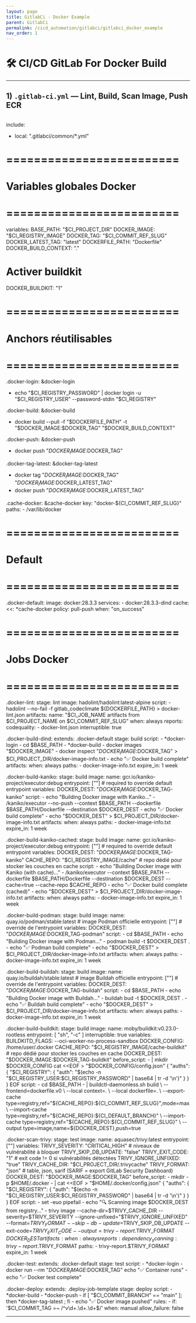 ```yaml
---
layout: page
title: GitlabCi - Docker Example
parent: GitlabCi
permalink: /cicd_automation/gitlabci/gitlabci_docker_example
nav_order: 1
---
```


# 🛠️ CI/CD GitLab For Docker Build

---



## 1) `.gitlab-ci.yml` — Lint, Build, Scan Image, Push ECR

```yaml

```
include:
  - local: ".gitlabci/common/*.yml"

# =========================
# Variables globales Docker
# =========================
variables:
  BASE_PATH: "$CI_PROJECT_DIR"
  DOCKER_IMAGE: "$CI_REGISTRY_IMAGE"
  DOCKER_TAG: "$CI_COMMIT_REF_SLUG"
  DOCKER_LATEST_TAG: "latest"
  DOCKERFILE_PATH: "Dockerfile"
  DOCKER_BUILD_CONTEXT: "."

  # Activer buildkit
  DOCKER_BUILDKIT: "1"

# =========================
# Anchors réutilisables
# =========================
.docker-login: &docker-login
  - echo "$CI_REGISTRY_PASSWORD" | docker login -u "$CI_REGISTRY_USER" --password-stdin "$CI_REGISTRY"

.docker-build: &docker-build
  - docker build --pull -f "$DOCKERFILE_PATH" -t "$DOCKER_IMAGE:$DOCKER_TAG" "$DOCKER_BUILD_CONTEXT"

.docker-push: &docker-push
  - docker push "$DOCKER_IMAGE:$DOCKER_TAG"

.docker-tag-latest: &docker-tag-latest
  - docker tag "$DOCKER_IMAGE:$DOCKER_TAG" "$DOCKER_IMAGE:$DOCKER_LATEST_TAG"
  - docker push "$DOCKER_IMAGE:$DOCKER_LATEST_TAG"

.cache-docker: &cache-docker
  key: "docker-${CI_COMMIT_REF_SLUG}"
  paths:
    - /var/lib/docker


# =========================
# Default
# =========================
.docker-default:
  image: docker:28.3.3
  services:
    - docker:28.3.3-dind
  cache:
    <<: *cache-docker
    policy: pull-push
    when: "on_success"

# =========================
# Jobs Docker
# =========================

.docker-lint:
  stage: lint
  image: hadolint/hadolint:latest-alpine
  script:
    - hadolint --no-fail -f gitlab_codeclimate ${DOCKERFILE_PATH} > docker-lint.json
  artifacts:
    name: "$CI_JOB_NAME artifacts from $CI_PROJECT_NAME on $CI_COMMIT_REF_SLUG"
    when: always
    reports:
      codequality:
        - docker-lint.json
  interruptible: true

.docker-build-dind:
  extends: .docker-default
  stage: build
  script:
    - *docker-login
    - cd $BASE_PATH
    - *docker-build
    - docker images "$DOCKER_IMAGE"
    - docker inspect "$DOCKER_IMAGE:$DOCKER_TAG" > $CI_PROJECT_DIR/docker-image-info.txt
    - echo "✅ Docker build complete"
  artifacts:
    when: always
    paths:
      - docker-image-info.txt
    expire_in: 1 week

.docker-build-kaniko:
  stage: build
  image:
    name: gcr.io/kaniko-project/executor:debug
    entrypoint: [""]   # required to override default entrypoint
  variables:
    DOCKER_DEST: "$DOCKER_IMAGE:$DOCKER_TAG-kaniko"
  script:
    - echo "Building Docker image with Kaniko..."
    - /kaniko/executor --no-push --context $BASE_PATH --dockerfile $BASE_PATH/Dockerfile --destination $DOCKER_DEST  
    - echo "✅ Docker build complete"
    - echo "$DOCKER_DEST" > $CI_PROJECT_DIR/docker-image-info.txt
  artifacts:
    when: always
    paths:
      - docker-image-info.txt
    expire_in: 1 week


.docker-build-kaniko-cached:
  stage: build
  image:
    name: gcr.io/kaniko-project/executor:debug
    entrypoint: [""]   # required to override default entrypoint
  variables:
    DOCKER_DEST: "$DOCKER_IMAGE:$DOCKER_TAG-kaniko"
    CACHE_REPO: "$CI_REGISTRY_IMAGE/cache"   # repo dédié pour stocker les couches en cache
  script:
    - echo "Building Docker image with Kaniko (with cache)..."
    - /kaniko/executor
        --context $BASE_PATH
        --dockerfile $BASE_PATH/Dockerfile
        --destination $DOCKER_DEST
        --cache=true
        --cache-repo $CACHE_REPO
    - echo "✅ Docker build complete (cached)"
    - echo "$DOCKER_DEST" > $CI_PROJECT_DIR/docker-image-info.txt
  artifacts:
    when: always
    paths:
      - docker-image-info.txt
    expire_in: 1 week


.docker-build-podman:
  stage: build
  image:
    name: quay.io/podman/stable:latest  # image Podman officielle
    entrypoint: [""]                    # override de l'entrypoint
  variables:
    DOCKER_DEST: "$DOCKER_IMAGE:$DOCKER_TAG-podman"
  script:
    - cd $BASE_PATH
    - echo "Building Docker image with Podman..."
    - podman build -t $DOCKER_DEST .
    - echo "✅ Podman build complete"
    - echo "$DOCKER_DEST" > $CI_PROJECT_DIR/docker-image-info.txt
  artifacts:
    when: always
    paths:
      - docker-image-info.txt
    expire_in: 1 week

.docker-build-buildah:
  stage: build
  image:
    name: quay.io/buildah/stable:latest  # image Buildah officielle
    entrypoint: [""]                     # override de l'entrypoint
  variables:
    DOCKER_DEST: "$DOCKER_IMAGE:$DOCKER_TAG-buildah"
  script:
    - cd $BASE_PATH
    - echo "Building Docker image with Buildah..."
    - buildah bud -t $DOCKER_DEST .
    - echo "✅ Buildah build complete"
    - echo "$DOCKER_DEST" > $CI_PROJECT_DIR/docker-image-info.txt
  artifacts:
    when: always
    paths:
      - docker-image-info.txt
    expire_in: 1 week


.docker-build-buildkit:
  stage: build
  image:
    name: moby/buildkit:v0.23.0-rootless
    entrypoint: [ "sh", "-c" ]
  interruptible: true
  variables:
    BUILDKITD_FLAGS: --oci-worker-no-process-sandbox
    DOCKER_CONFIG: /home/user/.docker
    CACHE_REPO: "$CI_REGISTRY_IMAGE/cache-buildkit"   # repo dédié pour stocker les couches en cache
    DOCKER_DEST: "$DOCKER_IMAGE:$DOCKER_TAG-buildkit"
  before_script:
    - |
      mkdir $DOCKER_CONFIG
      cat <<EOF > "$DOCKER_CONFIG/config.json"
      {
          "auths": {
              "$CI_REGISTRY": {
                  "auth": "$(echo -n "$CI_REGISTRY_USER:$CI_REGISTRY_PASSWORD" | base64  | tr -d '\n')"
              }
          }
      }
      EOF
  script:
    - cd $BASE_PATH
    - |
      buildctl-daemonless.sh build \
          --frontend=dockerfile.v0 \
          --local context=. \
          --local dockerfile=. \
          --export-cache type=registry,ref="${CACHE_REPO}:${CI_COMMIT_REF_SLUG}",mode=max \
          --import-cache type=registry,ref="${CACHE_REPO}:${CI_DEFAULT_BRANCH}" \
          --import-cache type=registry,ref="${CACHE_REPO}:${CI_COMMIT_REF_SLUG}" \
          --output type=image,name=${DOCKER_DEST},push=true


.docker-scan-trivy:
  stage: test
  image:
    name: aquasec/trivy:latest
    entrypoint: [""]
  variables:
    TRIVY_SEVERITY: "CRITICAL,HIGH"   # niveaux de vulnérabilité à bloquer
    TRIVY_SKIP_DB_UPDATE: "false"
    TRIVY_EXIT_CODE: "1"              # exit code != 0 si vulnérabilités détectées
    TRIVY_IGNORE_UNFIXED: "true"
    TRIVY_CACHE_DIR: "$CI_PROJECT_DIR/.trivycache"
    TRIVY_FORMAT: "json"             # table, json, sarif (SARIF = export GitLab Security Dashboard)
    DOCKER_DEST: "$DOCKER_IMAGE:$DOCKER_TAG"
  before_script:
    - mkdir -p $HOME/.docker
    - |  
      cat <<EOF > "$HOME/.docker/config.json"
      {
          "auths": {
              "$CI_REGISTRY": {
                  "auth": "$(echo -n "$CI_REGISTRY_USER:$CI_REGISTRY_PASSWORD" | base64  | tr -d '\n')"
              }
          }
      }
      EOF
  script:
    - set -euo pipefail
    - echo "🔍 Scanning image $DOCKER_DEST from registry..."
    - trivy image --cache-dir=$TRIVY_CACHE_DIR --severity=$TRIVY_SEVERITY --ignore-unfixed="$TRIVY_IGNORE_UNFIXED" --format=$TRIVY_FORMAT --skip-db-update=$TRIVY_SKIP_DB_UPDATE --exit-code=$TRIVY_EXIT_CODE --output=trivy-report.$TRIVY_FORMAT $DOCKER_DEST
  artifacts:
    when: always
    reports:
      dependency_scanning: trivy-report.$TRIVY_FORMAT
    paths:
      - trivy-report.$TRIVY_FORMAT
    expire_in: 1 week


.docker-test:
  extends: .docker-default
  stage: test
  script:
    - *docker-login
    - docker run --rm "$DOCKER_IMAGE:$DOCKER_TAG" echo "✅ Container runs"
    - echo "✅ Docker test complete"

.docker-deploy:
  extends: .deploy-job-template
  stage: deploy
  script:
    - *docker-build
    - *docker-push
    - if [ "$CI_COMMIT_BRANCH" == "main" ]; then
        *docker-tag-latest ;
      fi
    - echo "✅ Docker image pushed"
  rules:
    - if: '$CI_COMMIT_TAG =~ /^v\d+\.\d+\.\d+$/'
      when: manual
      allow_failure: false

---

